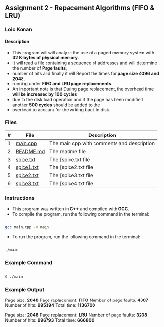 ## Assignment 2 - Repacement Algorithms (FIFO & LRU)

### Loic Konan

#### Description

- This program will will analyze the use of a paged memory system with **32 K-bytes of physical memory**.
- It will read a file containing a sequence of addresses and will determine the number of **Page faults**,
- number of hits and finally it will Report the times for **page size 4096 and 2048**,
- running under **FIFO and LRU page replacements**.
- An important note is that During page replacement, the overhead time **will be increased by 100 cycles**
- due to the disk load operation and if the page has been modified another **500 cycles** should be added to the
- overhead to account for the writing back in disk.

### Files

|   #   | File                         | Description                                |
| :---: | ---------------------------- | ------------------------------------------ |
|   1   | [main.cpp](main.cpp)         | The main cpp with comments and description |
|   2   | [README.md](README.md)       | The readme file                            |
|   3   | [spice.txt](spice.txt)       | The [spice.txt file                        |
|   4   | [spice1.txt](spice1.txt)     | The [spice2.txt file                       |
|   5   | [spice2.txt](spice2.txt)     | The [spice3.txt file                       |
|   6   | [spice3.txt](spice3.txt)     | The [spice4.txt file                       |

### Instructions

- This program was written in **C++** and compiled with **GCC**.
- To compile the program, run the following command in the terminal:

```bash

gcc main.cpp -o main

```

- To run the program, run the following command in the terminal:

```bash

./main

```

### Example Command

```bash

$ ./main

```


### Example Output

Page size: **2048**
Page replacement: **FIFO**
Number of page faults:  **4607**
Number of hits:  **995394**
Total time:  **1136700**


Page size: **2048**
Page replacement: **LRU**
Number of page faults:  **3208**
Number of hits:  **996793**
Total time:  **666800**
